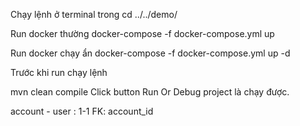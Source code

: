 Chạy lệnh ở terminal trong 
cd ../../demo/

Run docker thường
docker-compose -f docker-compose.yml up

Run docker chạy ẩn
docker-compose -f docker-compose.yml up -d

Trước khi run chạy lệnh

mvn clean compile
Click button Run Or Debug project là chạy được.

account - user : 1-1 FK: account_id